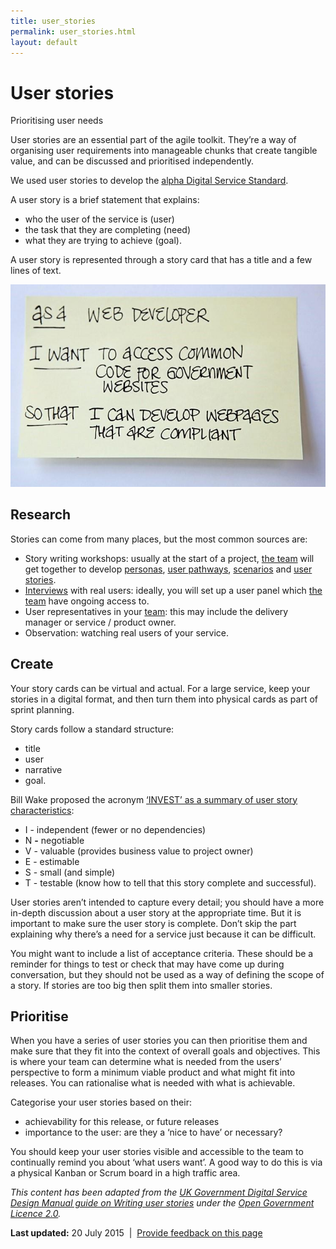 ```yaml
---
title: user_stories
permalink: user_stories.html
layout: default
---
```

User stories
============

Prioritising user needs

User stories are an essential part of the agile toolkit. They’re a way of organising user requirements into manageable chunks that create tangible value, and can be discussed and prioritised independently.

We used user stories to develop the [alpha Digital Service Standard](../../standard/foi_act_and_information_publication_scheme.md).

A user story is a brief statement that explains:

-   who the user of the service is (user)
-   the task that they are completing (need)
-   what they are trying to achieve (goal).

A user story is represented through a story card that has a title and a few lines of text.

![Written on a post-it note - as a web developer I want to access common code for government websites so that I can develop webpages that are compliant](../../sites/g/files/net261/f/styles/large/public/userstories-notepad_1.jpg%3Fitok=wu23O_TO)

Research
--------

Stories can come from many places, but the most common sources are:

-   Story writing workshops: usually at the start of a project, [the team](../../foi_act_and_information_publication_scheme.md) will get together to develop [personas](../../node/foi_act_and_information_publication_scheme.md), [user pathways](../../node/foi_act_and_information_publication_scheme.md), [scenarios](../../node/foi_act_and_information_publication_scheme.md) and [user stories](../../node/foi_act_and_information_publication_scheme.md).
-   [Interviews](../../node/foi_act_and_information_publication_scheme.md) with real users: ideally, you will set up a user panel which [the team](../../foi_act_and_information_publication_scheme.md) have ongoing access to.
-   User representatives in your [team](../../foi_act_and_information_publication_scheme.md): this may include the delivery manager or service / product owner.
-   Observation: watching real users of your service.

Create
------

Your story cards can be virtual and actual. For a large service, keep your stories in a digital format, and then turn them into physical cards as part of sprint planning.

Story cards follow a standard structure:

-   title 
-   user
-   narrative
-   goal.

Bill Wake proposed the acronym [‘INVEST’ as a summary of user story characteristics](http://xp123.com/articles/invest-in-good-stories-and-smart-tasks/):

-   I - independent (fewer or no dependencies)
-   N **-** negotiable
-   V - valuable (provides business value to project owner)
-   E - estimable
-   S - small (and simple)
-   T - testable (know how to tell that this story complete and successful).

User stories aren’t intended to capture every detail; you should have a more in-depth discussion about a user story at the appropriate time. But it is important to make sure the user story is complete. Don’t skip the part explaining why there’s a need for a service just because it can be difficult.

You might want to include a list of acceptance criteria. These should be a reminder for things to test or check that may have come up during conversation, but they should not be used as a way of defining the scope of a story. If stories are too big then split them into smaller stories.

Prioritise
----------

When you have a series of user stories you can then prioritise them and make sure that they fit into the context of overall goals and objectives. This is where your team can determine what is needed from the users’ perspective to form a minimum viable product and what might fit into releases. You can rationalise what is needed with what is achievable.

Categorise your user stories based on their:

-   achievability for this release, or future releases
-   importance to the user: are they a ‘nice to have’ or necessary?

You should keep your user stories visible and accessible to the team to continually remind you about ‘what users want’. A good way to do this is via a physical Kanban or Scrum board in a high traffic area.

*This content has been adapted from the [UK Government Digital Service Design Manual guide on Writing user stories](https://www.gov.uk/service-manual/agile/writing-foi_act_and_information_publication_scheme.md) under the [Open Government Licence 2.0](http://www.nationalarchives.gov.uk/doc/open-government-licence/version/2).*

**Last updated:** 20 July 2015  |  [Provide feedback on this page](../../feedback%3Furl_from=Userresearch-Userstories.html)

